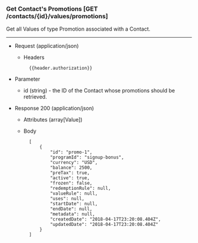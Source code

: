 ### Get Contact's Promotions [GET /contacts/{id}/values/promotions]

Get all Values of type Promotion associated with a Contact.

---
+ Request (application/json)
    + Headers
    
            {{header.authorization}}
        
+ Parameter
    + id (string) - the ID of the Contact whose promotions should be retrieved.
    
+ Response 200 (application/json)
    + Attributes (array[Value])

    + Body

            [
                {
                    "id": "promo-1",
                    "programId": "signup-bonus",
                    "currency": "USD",
                    "balance": 2500, 
                    "preTax": true,
                    "active": true,
                    "frozen": false,
                    "redemptionRule": null,
                    "valueRule": null,
                    "uses": null,
                    "startDate": null,
                    "endDate": null,
                    "metadata": null,
                    "createdDate": "2018-04-17T23:20:08.404Z",
                    "updatedDate": "2018-04-17T23:20:08.404Z"
                }
            ]
